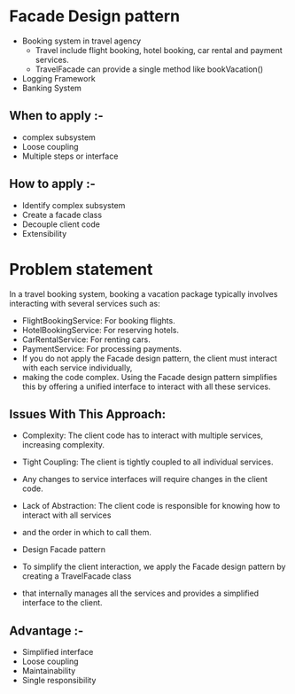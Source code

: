 # Facade Design pattern

* Booking system in travel agency
    - Travel include flight booking, hotel booking, car rental and payment services.
    - TravelFacade can provide a single method like bookVacation()
* Logging Framework
* Banking System

## When to apply :-

- complex subsystem
- Loose coupling
- Multiple steps or interface

## How to apply :-

- Identify complex subsystem
- Create a facade class
- Decouple client code
- Extensibility

# Problem statement

In a travel booking system, booking a vacation package typically involves interacting with several services such as:

- FlightBookingService: For booking flights.
- HotelBookingService: For reserving hotels.
- CarRentalService: For renting cars.
- PaymentService: For processing payments.
- If you do not apply the Facade design pattern, the client must interact with each service individually,
- making the code complex. Using the Facade design pattern simplifies this by offering a unified interface to interact
  with all these services.

## Issues With This Approach:

- Complexity: The client code has to interact with multiple services, increasing complexity.
- Tight Coupling: The client is tightly coupled to all individual services.
- Any changes to service interfaces will require changes in the client code.
- Lack of Abstraction: The client code is responsible for knowing how to interact with all services
- and the order in which to call them.

- Design Facade pattern
- To simplify the client interaction, we apply the Facade design pattern by creating a TravelFacade class
- that internally manages all the services and provides a simplified interface to the client.

## Advantage :- 
- Simplified interface 
- Loose coupling
- Maintainability 
- Single responsibility 